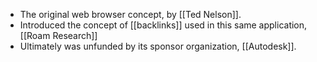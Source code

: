 - The original web browser concept, by [[Ted Nelson]].
- Introduced the concept of [[backlinks]] used in this same application, [[Roam Research]]
- Ultimately was unfunded by its sponsor organization, [[Autodesk]].
